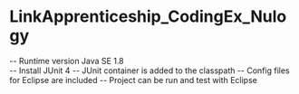 # LinkApprenticeship_CodingEx_Nulogy

-- Runtime version Java SE 1.8 <br>
-- Install JUnit 4
-- JUnit container is added to the classpath 
-- Config files for Eclipse are included
-- Project can be run and test with Eclipse 
